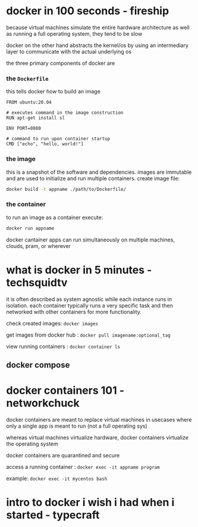 # docker in 100 seconds - fireship

because virtual machines simulate the entire hardware architecture
as well as running a full operating system, they tend to be slow

docker on the other hand abstracts the kernel/os by using an intermediary
layer to communicate with the actual underlying os

the three primary components of docker are

### the `Dockerfile`

this tells docker how to build an image
```docker
FROM ubuntu:20.04

# executes command in the image construction
RUN apt-get install sl

ENV PORT=8080

# command to run upon container startup
CMD ["echo", "hello, world!"]
```

### the image

this is a snapshot of the software and dependencies.
images are immutable and are used to initialize and run multiple containers.
create image file: 
```bash
docker build -t appname ./path/to/Dockerfile/
```

### the container

to run an image as a container execute:
```bash
docker run appname
```
docker cantainer apps can run simultaneously on multiple machines, clouds, pram, or wherever

# what is docker in 5 minutes - techsquidtv

it is often described as system agnostic while each instance runs in isolation.
each container typically runs a very specific task and then networked with other
containers for more functionality.

check created images: `docker images`

get images from docker hub : `docker pull imagename:optional_tag`

view running containers : `docker container ls`

## docker compose

# docker containers 101 - networkchuck

docker containers are meant to replace virtual machines in usecases
where only a single app is meant to run (not a full operating sys)

whereas virtual machines virtualize hardware, docker containers virtualize
the operating system

docker containers are quarantined and secure

access a running container : `docker exec -it appname program`

example: `docker exec -it mycentos bash`

# intro to docker i wish i had when i started - typecraft

 
